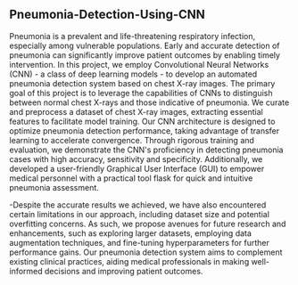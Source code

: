 ## Pneumonia-Detection-Using-CNN

Pneumonia is a prevalent and life-threatening
respiratory infection, especially among
vulnerable populations. Early and accurate
detection of pneumonia can significantly
improve patient outcomes by enabling timely
intervention. In this project, we employ
Convolutional Neural Networks (CNN) - a
class of deep learning models - to develop an
automated pneumonia detection system
based on chest X-ray images.
The primary goal of this project is to leverage
the capabilities of CNNs to distinguish
between normal chest X-rays and those
indicative of pneumonia. We curate and
preprocess a dataset of chest X-ray images,
extracting essential features to facilitate
model training. Our CNN architecture is
designed to optimize pneumonia detection
performance, taking advantage of transfer
learning to accelerate convergence.
Through rigorous training and evaluation, we
demonstrate the CNN's proficiency in
detecting pneumonia cases with high accuracy,
sensitivity and specificity. Additionally, we
developed a user-friendly Graphical User
Interface (GUI) to empower medical
personnel with a practical tool flask for
quick and intuitive pneumonia
assessment.

-Despite the accurate results we achieved,
we have also encountered certain
limitations in our approach, including
dataset size and potential overfitting
concerns. As such, we propose avenues
for future research and enhancements,
such as exploring larger datasets,
employing data augmentation techniques,
and fine-tuning hyperparameters for
further performance gains. Our pneumonia
detection system aims to complement
existing clinical practices, aiding medical
professionals in making well-informed
decisions and improving patient outcomes.
